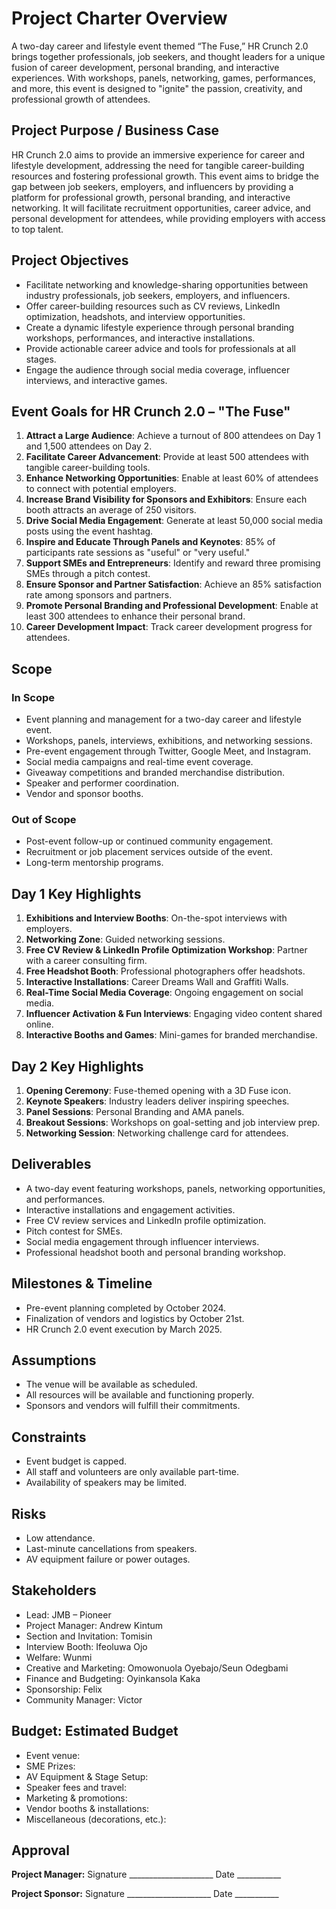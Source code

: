 # Project Charter Overview

A two-day career and lifestyle event themed “The Fuse,” HR Crunch 2.0 brings together professionals, job seekers, and thought leaders for a unique fusion of career development, personal branding, and interactive experiences. With workshops, panels, networking, games, performances, and more, this event is designed to "ignite" the passion, creativity, and professional growth of attendees.

## Project Purpose / Business Case

HR Crunch 2.0 aims to provide an immersive experience for career and lifestyle development, addressing the need for tangible career-building resources and fostering professional growth. This event aims to bridge the gap between job seekers, employers, and influencers by providing a platform for professional growth, personal branding, and interactive networking. It will facilitate recruitment opportunities, career advice, and personal development for attendees, while providing employers with access to top talent.

## Project Objectives

- Facilitate networking and knowledge-sharing opportunities between industry professionals, job seekers, employers, and influencers.
- Offer career-building resources such as CV reviews, LinkedIn optimization, headshots, and interview opportunities.
- Create a dynamic lifestyle experience through personal branding workshops, performances, and interactive installations.
- Provide actionable career advice and tools for professionals at all stages.
- Engage the audience through social media coverage, influencer interviews, and interactive games.

## Event Goals for HR Crunch 2.0 – "The Fuse"

1. **Attract a Large Audience**: Achieve a turnout of 800 attendees on Day 1 and 1,500 attendees on Day 2.
2. **Facilitate Career Advancement**: Provide at least 500 attendees with tangible career-building tools.
3. **Enhance Networking Opportunities**: Enable at least 60% of attendees to connect with potential employers.
4. **Increase Brand Visibility for Sponsors and Exhibitors**: Ensure each booth attracts an average of 250 visitors.
5. **Drive Social Media Engagement**: Generate at least 50,000 social media posts using the event hashtag.
6. **Inspire and Educate Through Panels and Keynotes**: 85% of participants rate sessions as "useful" or "very useful."
7. **Support SMEs and Entrepreneurs**: Identify and reward three promising SMEs through a pitch contest.
8. **Ensure Sponsor and Partner Satisfaction**: Achieve an 85% satisfaction rate among sponsors and partners.
9. **Promote Personal Branding and Professional Development**: Enable at least 300 attendees to enhance their personal brand.
10. **Career Development Impact**: Track career development progress for attendees.

## Scope

### In Scope

- Event planning and management for a two-day career and lifestyle event.
- Workshops, panels, interviews, exhibitions, and networking sessions.
- Pre-event engagement through Twitter, Google Meet, and Instagram.
- Social media campaigns and real-time event coverage.
- Giveaway competitions and branded merchandise distribution.
- Speaker and performer coordination.
- Vendor and sponsor booths.

### Out of Scope

- Post-event follow-up or continued community engagement.
- Recruitment or job placement services outside of the event.
- Long-term mentorship programs.

## Day 1 Key Highlights

1. **Exhibitions and Interview Booths**: On-the-spot interviews with employers.
2. **Networking Zone**: Guided networking sessions.
3. **Free CV Review & LinkedIn Profile Optimization Workshop**: Partner with a career consulting firm.
4. **Free Headshot Booth**: Professional photographers offer headshots.
5. **Interactive Installations**: Career Dreams Wall and Graffiti Walls.
6. **Real-Time Social Media Coverage**: Ongoing engagement on social media.
7. **Influencer Activation & Fun Interviews**: Engaging video content shared online.
8. **Interactive Booths and Games**: Mini-games for branded merchandise.

## Day 2 Key Highlights

1. **Opening Ceremony**: Fuse-themed opening with a 3D Fuse icon.
2. **Keynote Speakers**: Industry leaders deliver inspiring speeches.
3. **Panel Sessions**: Personal Branding and AMA panels.
4. **Breakout Sessions**: Workshops on goal-setting and job interview prep.
5. **Networking Session**: Networking challenge card for attendees.

## Deliverables

- A two-day event featuring workshops, panels, networking opportunities, and performances.
- Interactive installations and engagement activities.
- Free CV review services and LinkedIn profile optimization.
- Pitch contest for SMEs.
- Social media engagement through influencer interviews.
- Professional headshot booth and personal branding workshop.

## Milestones & Timeline

- Pre-event planning completed by October 2024.
- Finalization of vendors and logistics by October 21st.
- HR Crunch 2.0 event execution by March 2025.

## Assumptions

- The venue will be available as scheduled.
- All resources will be available and functioning properly.
- Sponsors and vendors will fulfill their commitments.

## Constraints

- Event budget is capped.
- All staff and volunteers are only available part-time.
- Availability of speakers may be limited.

## Risks

- Low attendance.
- Last-minute cancellations from speakers.
- AV equipment failure or power outages.

## Stakeholders

- Lead: JMB – Pioneer
- Project Manager: Andrew Kintum
- Section and Invitation: Tomisin
- Interview Booth: Ifeoluwa Ojo
- Welfare: Wunmi
- Creative and Marketing: Omowonuola Oyebajo/Seun Odegbami
- Finance and Budgeting: Oyinkansola Kaka
- Sponsorship: Felix
- Community Manager: Victor

## Budget: Estimated Budget

- Event venue:
- SME Prizes:
- AV Equipment & Stage Setup:
- Speaker fees and travel:
- Marketing & promotions:
- Vendor booths & installations:
- Miscellaneous (decorations, etc.):

## Approval

**Project Manager:**
Signature _____________________ Date ___________

**Project Sponsor:**
Signature _____________________ Date ___________